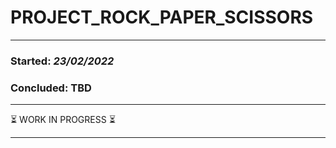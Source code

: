 PROJECT_ROCK_PAPER_SCISSORS
===========================
- - - -
### Started: _23/02/2022_ ###
### Concluded: TBD ###
- - - -

⏳ WORK IN PROGRESS ⏳

- - - -

